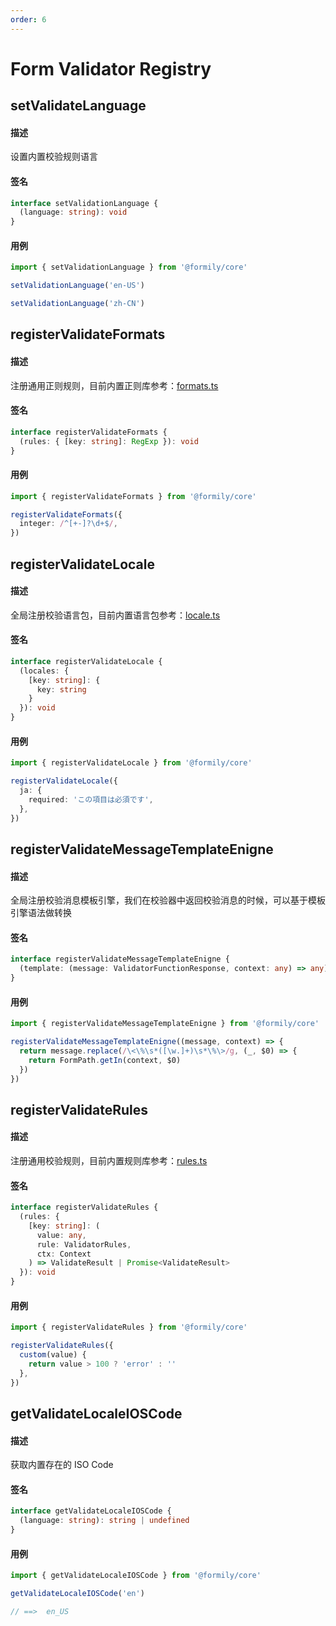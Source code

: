 ```yaml
---
order: 6
---
```


# Form Validator Registry

## setValidateLanguage

#### 描述

设置内置校验规则语言

#### 签名

```ts
interface setValidationLanguage {
  (language: string): void
}
```

#### 用例

```ts
import { setValidationLanguage } from '@formily/core'

setValidationLanguage('en-US')

setValidationLanguage('zh-CN')
```

## registerValidateFormats

#### 描述

注册通用正则规则，目前内置正则库参考：[formats.ts](https://github.com/alibaba/formily/blob/master/packages/validator/src/formats.ts)

#### 签名

```ts
interface registerValidateFormats {
  (rules: { [key: string]: RegExp }): void
}
```

#### 用例

```ts
import { registerValidateFormats } from '@formily/core'

registerValidateFormats({
  integer: /^[+-]?\d+$/,
})
```

## registerValidateLocale

#### 描述

全局注册校验语言包，目前内置语言包参考：[locale.ts](https://github.com/alibaba/formily/blob/master/packages/validator/src/locale.ts)

#### 签名

```ts
interface registerValidateLocale {
  (locales: {
    [key: string]: {
      key: string
    }
  }): void
}
```

#### 用例

```ts
import { registerValidateLocale } from '@formily/core'

registerValidateLocale({
  ja: {
    required: 'この項目は必須です',
  },
})
```

## registerValidateMessageTemplateEnigne

#### 描述

全局注册校验消息模板引擎，我们在校验器中返回校验消息的时候，可以基于模板引擎语法做转换

#### 签名

```ts
interface registerValidateMessageTemplateEnigne {
  (template: (message: ValidatorFunctionResponse, context: any) => any): void
}
```

#### 用例

```ts
import { registerValidateMessageTemplateEnigne } from '@formily/core'

registerValidateMessageTemplateEnigne((message, context) => {
  return message.replace(/\<\%\s*([\w.]+)\s*\%\>/g, (_, $0) => {
    return FormPath.getIn(context, $0)
  })
})
```

## registerValidateRules

#### 描述

注册通用校验规则，目前内置规则库参考：[rules.ts](https://github.com/alibaba/formily/blob/master/packages/validator/src/rules.ts)

#### 签名

```ts
interface registerValidateRules {
  (rules: {
    [key: string]: (
      value: any,
      rule: ValidatorRules,
      ctx: Context
    ) => ValidateResult | Promise<ValidateResult>
  }): void
}
```

#### 用例

```ts
import { registerValidateRules } from '@formily/core'

registerValidateRules({
  custom(value) {
    return value > 100 ? 'error' : ''
  },
})
```

## getValidateLocaleIOSCode

#### 描述

获取内置存在的 ISO Code

#### 签名

```ts
interface getValidateLocaleIOSCode {
  (language: string): string | undefined
}
```

#### 用例

```ts
import { getValidateLocaleIOSCode } from '@formily/core'

getValidateLocaleIOSCode('en')

// ==>  en_US
```
